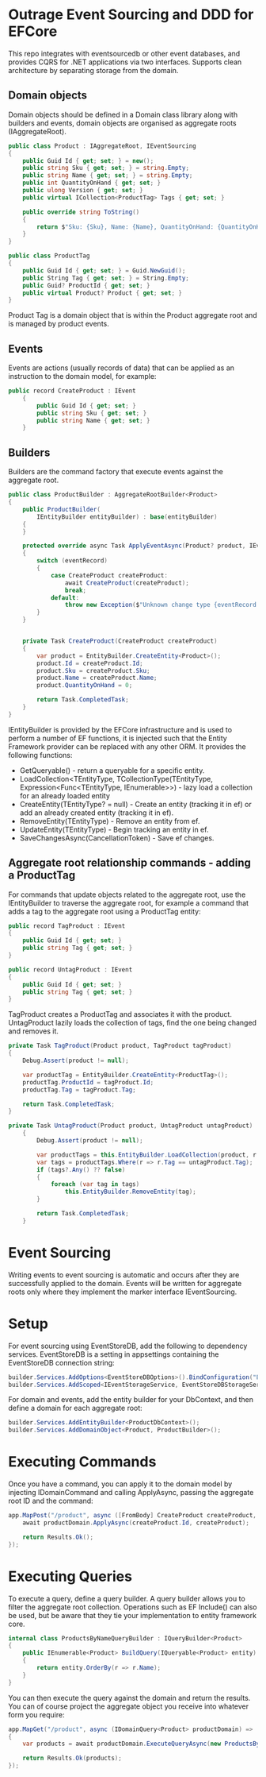 # Outrage Event Sourcing and DDD for EFCore

This repo integrates with eventsourcedb or other event databases, and provides CQRS for .NET applications via two interfaces.
Supports clean architecture by separating storage from the domain.

## Domain objects

Domain objects should be defined in a Domain class library along with builders and events, domain objects are organised as aggregate roots (IAggregateRoot).

```C#
public class Product : IAggregateRoot, IEventSourcing
{
    public Guid Id { get; set; } = new();
    public string Sku { get; set; } = string.Empty;
    public string Name { get; set; } = string.Empty;
    public int QuantityOnHand { get; set; }
    public ulong Version { get; set; }
    public virtual ICollection<ProductTag> Tags { get; set; }

    public override string ToString()
    {
        return $"Sku: {Sku}, Name: {Name}, QuantityOnHand: {QuantityOnHand}.";
    }
}

public class ProductTag
{
    public Guid Id { get; set; } = Guid.NewGuid();
    public String Tag { get; set; } = String.Empty;
    public Guid? ProductId { get; set; }
    public virtual Product? Product { get; set; }
}
```

Product Tag is a domain object that is within the Product aggregate root and is managed by product events.

## Events 

Events are actions (usually records of data) that can be applied as an instruction to the domain model, for example:

```C#
public record CreateProduct : IEvent
    {
        public Guid Id { get; set; }
        public string Sku { get; set; }
        public string Name { get; set; }
    }
```

## Builders

Builders are the command factory that execute events against the aggregate root.

```C#
public class ProductBuilder : AggregateRootBuilder<Product>
{
    public ProductBuilder(
        IEntityBuilder entityBuilder) : base(entityBuilder)
    {
    }

    protected override async Task ApplyEventAsync(Product? product, IEvent eventRecord)
    {
        switch (eventRecord)
        {
            case CreateProduct createProduct:
                await CreateProduct(createProduct);
                break;
            default:
                throw new Exception($"Unknown change type {eventRecord.GetType()}.");
        }
    }


    private Task CreateProduct(CreateProduct createProduct)
    {
        var product = EntityBuilder.CreateEntity<Product>();
        product.Id = createProduct.Id;
        product.Sku = createProduct.Sku;
        product.Name = createProduct.Name;
        product.QuantityOnHand = 0;

        return Task.CompletedTask;
    }
}
```

IEntityBuilder is provided by the EFCore infrastructure and is used to perform a number of EF functions, it is injected such that the Entity Framework provider can be replaced with any other ORM.  It provides the following functions:

* GetQueryable<TEntityType>() - return a queryable for a specific entity.
* LoadCollection<TEntityType, TCollectionType(TEntityType, Expression<Func<TEntityType, IEnumerable<TCollectionType>>>) -  lazy load a collection for an already loaded entity
* CreateEntity<TEntityType>(TEntityType? = null) - Create an entity (tracking it in ef) or add an already created entity (tracking it in ef).
* RemoveEntity<TEntityType>(TEntityType) - Remove an entity from ef.
* UpdateEntity<TEntityType>(TEntityType) - Begin tracking an entity in ef.
* SaveChangesAsync(CancellationToken) - Save ef changes.

## Aggregate root relationship commands - adding a ProductTag

For commands that update objects related to the aggregate root, use the IEntityBuilder to traverse the aggregate root, for example a command that adds a tag to the aggregate root using a ProductTag entity: 

```c#
public record TagProduct : IEvent
{
    public Guid Id { get; set; }
    public string Tag { get; set; }
}

public record UntagProduct : IEvent
{
    public Guid Id { get; set; }
    public string Tag { get; set; }
}
```

TagProduct creates a ProductTag and associates it with the product.
UntagProduct lazily loads the collection of tags, find the one being changed and removes it.
```c#
private Task TagProduct(Product product, TagProduct tagProduct)
{
    Debug.Assert(product != null);

    var productTag = EntityBuilder.CreateEntity<ProductTag>();
    productTag.ProductId = tagProduct.Id;
    productTag.Tag = tagProduct.Tag;

    return Task.CompletedTask;
}

private Task UntagProduct(Product product, UntagProduct untagProduct)
    {
        Debug.Assert(product != null);

        var productTags = this.EntityBuilder.LoadCollection(product, r => r.Tags);
        var tags = productTags.Where(r => r.Tag == untagProduct.Tag);
        if (tags?.Any() ?? false)
        {
            foreach (var tag in tags)
                this.EntityBuilder.RemoveEntity(tag);
        }

        return Task.CompletedTask;
    }
```


# Event Sourcing

Writing events to event sourcing is automatic and occurs after they are successfully applied to the domain.
Events will be written for aggregate roots only where they implement the marker interface IEventSourcing.

# Setup

For event sourcing using EventStoreDB, add the following to dependency services.  EventStoreDB is a setting in appsettings containing the EventStoreDB connection string:
```c#
builder.Services.AddOptions<EventStoreDBOptions>().BindConfiguration("EventStoreDB");
builder.Services.AddScoped<IEventStorageService, EventStoreDBStorageService>();
```

For domain and events, add the entity builder for your DbContext, and then define a domain for each aggregate root:
```c#
builder.Services.AddEntityBuilder<ProductDbContext>();
builder.Services.AddDomainObject<Product, ProductBuilder>();
```

# Executing Commands

Once you have a command, you can apply it to the domain model by injecting IDomainCommand<Entity> and calling ApplyAsync, passing the aggregate root ID and the command:
```c#
app.MapPost("/product", async ([FromBody] CreateProduct createProduct, IDomainCommand<ShoppingCart.Domain.Product> productDomain) => {
    await productDomain.ApplyAsync(createProduct.Id, createProduct);

    return Results.Ok();
});
```

# Executing Queries

To execute a query, define a query builder.  A query builder allows you to filter the aggregate root collection.  Operations such as EF Include() can also be used, but be aware that they tie your implementation to entity framework core.

```c#
internal class ProductsByNameQueryBuilder : IQueryBuilder<Product>
{
    public IEnumerable<Product> BuildQuery(IQueryable<Product> entity)
    {
        return entity.OrderBy(r => r.Name);
    }
}
```

You can then execute the query against the domain and return the results.  You can of course project the aggregate object you receive into whatever form you require:
```c#
app.MapGet("/product", async (IDomainQuery<Product> productDomain) =>
{
    var products = await productDomain.ExecuteQueryAsync(new ProductsByNameQueryBuilder());

    return Results.Ok(products);
});
```